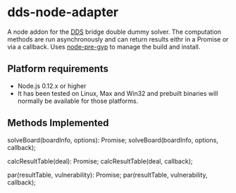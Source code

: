 dds-node-adapter
==================

A node addon for the [DDS](https://github.com/dds-bridge/dds) bridge double dummy solver. The computation methods are run asynchronously and can return results eithr in a Promise or via a callback. Uses [node-pre-gyp](https://github.com/mapbox/node-pre-gyp) to manage the build and install.

## Platform requirements

- Node.js 0.12.x or higher
- It has been tested on Linux, Max and Win32 and prebuilt binaries will normally be available for those platforms.

## Methods Implemented

solveBoard(boardInfo, options): Promise<SolveResults>;
solveBoard(boardInfo, options, callback<SolveResults>);

calcResultTable(deal): Promise<ResultTable>;
calcResultTable(deal, callback<ResultTable>);

par(resultTable, vulnerability): Promise<ParContracts>;
par(resultTable, vulnerability, callback<ParContracts>);
